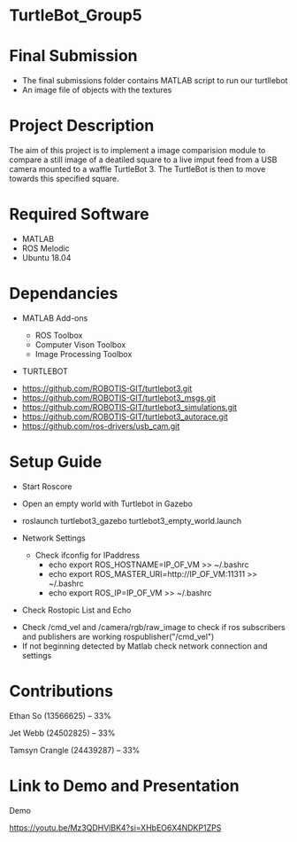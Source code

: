 # TurtleBot_Group5

# Final Submission
- The final submissions folder contains MATLAB script to run our turtllebot
- An image file of objects with the textures 


# Project Description

The aim of this project is to implement a image comparision module to compare a still image of a deatiled square to a live imput feed from a USB camera mounted to a waffle TurtleBot 3. The TurtleBot is then to move towards this specified square.


# Required Software

* MATLAB
* ROS Melodic
* Ubuntu 18.04

# Dependancies

* MATLAB Add-ons
  - ROS Toolbox
  - Computer Vison Toolbox
  - Image Processing Toolbox
    
 * TURTLEBOT
 - https://github.com/ROBOTIS-GIT/turtlebot3.git
 - https://github.com/ROBOTIS-GIT/turtlebot3_msgs.git
 - https://github.com/ROBOTIS-GIT/turtlebot3_simulations.git
 - https://github.com/ROBOTIS-GIT/turtlebot3_autorace.git
 - https://github.com/ros-drivers/usb_cam.git
   

# Setup Guide
* Start Roscore

* Open an empty world with Turtlebot in Gazebo
- roslaunch turtlebot3_gazebo turtlebot3_empty_world.launch

* Network Settings
  * Check ifconfig for IPaddress
    - echo export ROS_HOSTNAME=IP_OF_VM >> ~/.bashrc
    - echo export ROS_MASTER_URI=http://IP_OF_VM:11311 >> ~/.bashrc
    - echo export ROS_IP=IP_OF_VM >> ~/.bashrc


* Check Rostopic List and Echo
- Check /cmd_vel and /camera/rgb/raw_image to check if ros subscribers and publishers are working
  rospublisher("/cmd_vel")
- If not beginning detected by Matlab check network connection and settings

# Contributions

Ethan So (13566625) – 33%

Jet Webb	(24502825) – 33%

Tamsyn Crangle (24439287) – 33%


# Link to Demo and Presentation

Demo

https://youtu.be/Mz3QDHVlBK4?si=XHbEO6X4NDKP1ZPS
